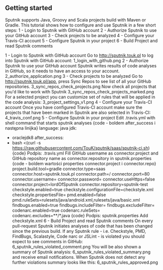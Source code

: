 ## Getting started ##

Sputnik supports Java, Groovy and Scala projects build with Maven or Gradle.
This tutorial shows how to configure and use Sputnik in a few short steps:
1 - Login to Sputnik with GitHub account
2 - Authorize Sputnik to use your GitHub account
3 - Check projects to be analyzed
4 - Configure your Travis-CI account
5 - Configure Sputnik in your project
6 - Build Project and read Sputnik comments

1 - Login to Sputnik with GitHub account
Go to http://sputnik.touk.pl to log into Sputnik with GitHub account:
1_login_with_github.png
2 - Authorize Sputnik to use your GitHub account
Sputnik writes results of code analyses in GitHub, so it needs to have an access to your account.
2_authorize_application.png
3 - Check projects to be analyzed
Go to http://sputnik.touk.pl/app, press Sync Repos to see list of all your GitHub repositories.
3_sync_repos_check_projects.png
Now check all projects that you'd like to work with Sputnik
3_sync_repos_check_projects_marked.png
For a selected project you can customize set of rules that will be applied in the code analysis:
3_project_settings_v1.png
4 - Configure your Travis-CI account
Once you have configured Travis-CI account make sure the projects that have been marked in Sputnik are also selected in Travis-CI:
4_travis_conf.png
5 - Configure Sputnik in your project
Edit .travis.yml with shell command that starts sputnik analyses
{code - boldem after_success i następna linijka}
language: java
jdk:
- oraclejdk8
after_success:
- bash <(curl -s https://raw.githubusercontent.com/TouK/sputnik/saas/sputnik-ci.sh)
{code}
Podpis: .travis.yml
Fill GitHub username as connector.project and GitHub repository name as connector.repository in sputnik.properties
{code - boldem wartości properties connector.project i connector.repo}
project.build.tool=gradle
connector.type=saas
connector.host=sputnik.touk.pl
connector.path=/
connector.port=80
connector.username=
connector.password=
connector.useHttps=false
connector.project=lordOfSputnik
connector.repository=sputnik-test
checkstyle.enabled=true
checkstyle.configurationFile=checkstyle.xml
checkstyle.propertiesFile=
pmd.enabled=false
pmd.ruleSets=rulesets/java/android.xml,rulesets/java/basic.xml
findbugs.enabled=true
findbugs.includeFilter=
findbugs.excludeFilter=
codenarc.enabled=true
codenarc.ruleSets=
codenarc.excludes=**/*.java
{code}
Podpis: sputnik.properties
Add checkstyle.xml
6 - Build Project and read Sputnik comments
On every pull-request Sputnik initiates analyses of code that has been changed since the previous build.
If any Sputnik rule - i.e. Checkstyle, PMD, FindBugs, Scalastyle, Code narc or JSLint - is violated you should expect to see comments in GitHub:
6_sputnik_rules_violated_comment.png
You will be also shown a summary of Sputnik analysis:
6_sputnik_rules_violated_summary.png
and receive email notifications.
When Sputnik does not detect any further violations summary looks like this:
6_sputnik_rules_approved.png
